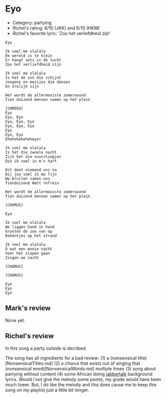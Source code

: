# Eyo

 * Category: partying
 * Richel's rating: 6/10 (JKK) and 6/10 (HKM)
 * Richel's favorite lyric: 'Zou het verliefdheid zijn'

```
Eyo

Ik voel me olalala
De wereld is te klein
Er hangt iets in de lucht
Zou het verliefdheid zijn

Ik voel me olalala
Is het de zon die schijnt
Jongens en meisjes die dansen
En vrolijk zijn

Het wordt de allermooiste zomeravond
Tien duizend mensen samen op het plein

[CHROSU]
Eyo
Eyo, Eyo
Eyo, Eyo, Eyo
Eyo, Eyo, Eyo
Eyo
Eyo, Eyo
Eheheheheheheyo!

Ik voel me olalala
Is het die zwoele nacht
Zijn het die vuurvliegjes
Die ik voel in m'n hart

Dit doet niemand ons na
Bij jou voel ik me fijn
We brullen samen ons
Tienduizend Watt refrein

Het wordt de allermooiste zomeravond
Tien duizend mensen samen op het plein

[CHORUS]

Eyo

Ik voel me olalala
We liggen hand in hand
Groeten de zon van op
Dekentjes op het strand

Ik voel me olalala
O wat een mooie nacht
Voor het slapen gaan
Zingen we zacht

[CHORUS]

[CHORUS]

Eyo
Eyo
Eyo
```

## Mark's review

None yet.

## Richel's review

In this song a party outside is decribed.

The song has all ingredients for a bad review: (1) a (nonsensical title)[NonsensicalTitles.md]
(2) a chorus that exists out of singing that (nonsensical word)[NonsensicalWords.md] multiple times 
(3) song about partying without content (4) some African doing [jabbertalk](Jabbertalk.md) background lyrics.
Would I not give the melody some points, my grade would have been much lower. 
But, I do like the melody and this does cause me to keep this song on my playlist just a little bit longer.
